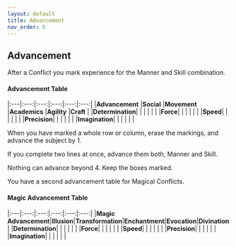 ```yaml
---
layout: default
title: Advancement
nav_order: 5
---
```

## Advancement

After a Conflict you mark experience for the Manner and Skill combination.

#### **Advancement Table**


|:---|:---:|:---:|:---:|:---:|:---:|
|**Advancement** |**Social** |**Movement** |**Academics** |**Agility** |**Craft** |
|**Determination**| | | | | |
|**Force**| | | | | |
|**Speed**| | | | | |
|**Precision**| | | | | |
|**Imagination**| | | | | |

When you have marked a whole row or column, erase the markings, and advance the subject by 1.

If you complete two lines at once, advance them both, Manner and Skill.

Nothing can advance beyond 4. Keep the boxes marked.

You have a second advancement table for Magical Conflicts.

#### **Magic Advancement Table**

|:---|:---:|:---:|:---:|:---:|:---:|
|**Magic Advancement**|**Illusion**|**Transformation**|**Enchantment**|**Evocation**|**Divination**|
|**Determination**| | | | | |
|**Force**| | | | | |
|**Speed**| | | | | |
|**Precision**| | | | | |
|**Imagination**| | | | | |
